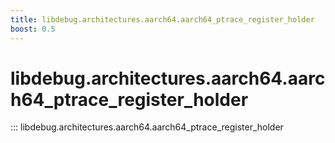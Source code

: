 ```yaml
---
title: libdebug.architectures.aarch64.aarch64_ptrace_register_holder
boost: 0.5
---
```

# libdebug.architectures.aarch64.aarch64_ptrace_register_holder
::: libdebug.architectures.aarch64.aarch64_ptrace_register_holder
